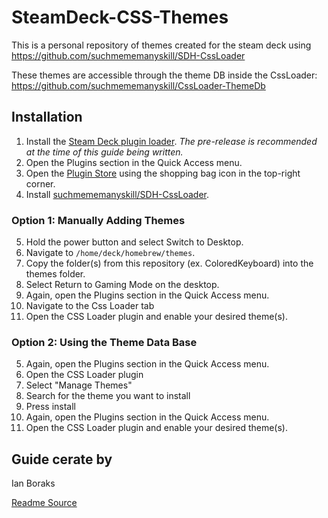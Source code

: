 # SteamDeck-CSS-Themes

This is a personal repository of themes created for the steam deck using https://github.com/suchmememanyskill/SDH-CssLoader

These themes are accessible through the theme DB inside the CssLoader: https://github.com/suchmememanyskill/CssLoader-ThemeDb


## Installation

1. Install the [Steam Deck plugin loader](https://github.com/SteamDeckHomebrew/decky-loader). _The pre-release is recommended at the time of this guide being written._
2. Open the Plugins section in the Quick Access menu.
3. Open the [Plugin Store](https://beta.deckbrew.xyz/) using the shopping bag icon in the top-right corner.
4. Install [suchmememanyskill/SDH-CssLoader](https://github.com/suchmememanyskill/SDH-CssLoader).


### Option 1: Manually Adding Themes

5. Hold the power button and select Switch to Desktop.
6. Navigate to `/home/deck/homebrew/themes`.
7. Copy the folder(s) from this repository (ex. ColoredKeyboard) into the themes folder.
8. Select Return to Gaming Mode on the desktop.
9. Again, open the Plugins section in the Quick Access menu.
10. Navigate to the Css Loader tab
11. Open the CSS Loader plugin and enable your desired theme(s).


### Option 2: Using the Theme Data Base

5. Again, open the Plugins section in the Quick Access menu.
10. Open the CSS Loader plugin
7. Select "Manage Themes"
8. Search for the theme you want to install
9.  Press install
5. Again, open the Plugins section in the Quick Access menu.
10. Open the CSS Loader plugin and enable your desired theme(s).


## Guide cerate by

Ian Boraks

[Readme Source](https://github.com/Ian-Boraks/SteamDeck-CSS-Themes/blob/main/README.md)
